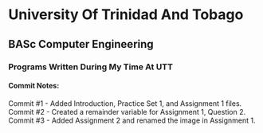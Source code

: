 # University Of Trinidad And Tobago  
## BASc Computer Engineering  
### Programs Written During My Time At UTT  

#### Commit Notes:  

Commit #1 - Added Introduction, Practice Set 1, and Assignment 1 files.  
Commit #2 - Created a remainder variable for Assignment 1, Question 2.  
Commit #3 - Added Assignment 2 and renamed the image in Assignment 1.
